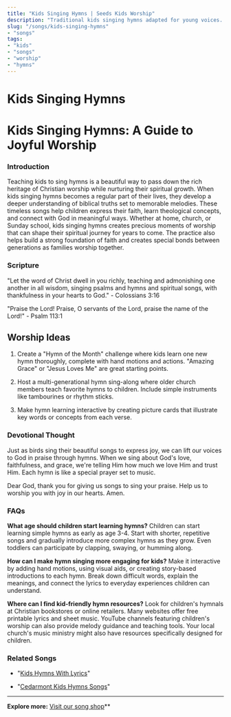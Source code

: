 ```yaml
---
title: "Kids Singing Hymns | Seeds Kids Worship"
description: "Traditional kids singing hymns adapted for young voices. Classic Christian music introducing children to timeless worship."
slug: "/songs/kids-singing-hymns"
- "songs"
tags:
- "kids"
- "songs"
- "worship"
- "hymns"
---
```


# Kids Singing Hymns

# Kids Singing Hymns: A Guide to Joyful Worship

### Introduction
Teaching kids to sing hymns is a beautiful way to pass down the rich heritage of Christian worship while nurturing their spiritual growth. When kids singing hymns becomes a regular part of their lives, they develop a deeper understanding of biblical truths set to memorable melodies. These timeless songs help children express their faith, learn theological concepts, and connect with God in meaningful ways. Whether at home, church, or Sunday school, kids singing hymns creates precious moments of worship that can shape their spiritual journey for years to come. The practice also helps build a strong foundation of faith and creates special bonds between generations as families worship together.

### Scripture
"Let the word of Christ dwell in you richly, teaching and admonishing one another in all wisdom, singing psalms and hymns and spiritual songs, with thankfulness in your hearts to God." - Colossians 3:16

"Praise the Lord! Praise, O servants of the Lord, praise the name of the Lord!" - Psalm 113:1

## Worship Ideas
1. Create a "Hymn of the Month" challenge where kids learn one new hymn thoroughly, complete with hand motions and actions. "Amazing Grace" or "Jesus Loves Me" are great starting points.

2. Host a multi-generational hymn sing-along where older church members teach favorite hymns to children. Include simple instruments like tambourines or rhythm sticks.

3. Make hymn learning interactive by creating picture cards that illustrate key words or concepts from each verse.

### Devotional Thought
Just as birds sing their beautiful songs to express joy, we can lift our voices to God in praise through hymns. When we sing about God's love, faithfulness, and grace, we're telling Him how much we love Him and trust Him. Each hymn is like a special prayer set to music.

Dear God, thank you for giving us songs to sing your praise. Help us to worship you with joy in our hearts. Amen.

### FAQs

**What age should children start learning hymns?**
Children can start learning simple hymns as early as age 3-4. Start with shorter, repetitive songs and gradually introduce more complex hymns as they grow. Even toddlers can participate by clapping, swaying, or humming along.

**How can I make hymn singing more engaging for kids?**
Make it interactive by adding hand motions, using visual aids, or creating story-based introductions to each hymn. Break down difficult words, explain the meanings, and connect the lyrics to everyday experiences children can understand.

**Where can I find kid-friendly hymn resources?**
Look for children's hymnals at Christian bookstores or online retailers. Many websites offer free printable lyrics and sheet music. YouTube channels featuring children's worship can also provide melody guidance and teaching tools. Your local church's music ministry might also have resources specifically designed for children.

### Related Songs

- "[Kids Hymns With Lyrics](/songs/kids-hymns-with-lyrics/)"

- "[Cedarmont Kids Hymns Songs](/songs/cedarmont-kids-hymns-songs/)"

---

**Explore more:** [Visit our song shop](https://seedskidsworship.com/shop)**

<!-- Schema Markup -->
<script type="application/ld+json">
{
  "@context": "https://schema.org",
  "@type": "MusicRecording",
  "name": "Kids Singing Hymns",
  "byArtist": {
    "@type": "MusicGroup",
    "name": "Seeds Kids Worship"
  },
  "isFamilyFriendly": true,
  "url": "https://seedskidsworship.com/songs/kids-singing-hymns/"
}
</script>
